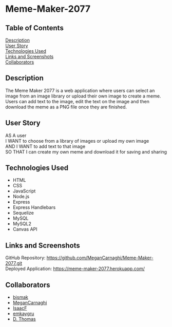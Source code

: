 # Meme-Maker-2077

## Table of Contents  

[Description](#description)  
[User Story](#user-story)  
[Technologies Used](#technologies-used)  
[Links and Screenshots](#links-and-screenshots)  
[Collaborators](#collaborators)  

## Description  

The Meme Maker 2077 is a web application where users can select an image from an image library or upload their own image to create a meme. 
Users can add text to the image, edit the text on the image and then download the meme as a PNG file once they are finished.

## User Story

AS A user  
I WANT to choose from a library of images or upload my own image  
AND I WANT to add text to that image  
SO THAT I can create my own meme and download it for saving and sharing  


## Technologies Used  

* HTML
* CSS
* JavaScript
* Node.js
* Express
* Express Handlebars
* Sequelize
* MySQL
* MySQL2
* Canvas API

## Links and Screenshots  

GitHub Repository: https://github.com/MeganCarnaghi/Meme-Maker-2077.git  
Deployed Application: https://meme-maker-2077.herokuapp.com/  

## Collaborators

* [bjsmak](https://github.com/bjsmak)
* [MeganCarnaghi](https://github.com/MeganCarnaghi)
* [IsaacF](https://github.com/blackedoutkeys)
* [emkaygru](https://github.com/emkaygru)
* [D. Thomas](https://github.com/dunkkid23)

